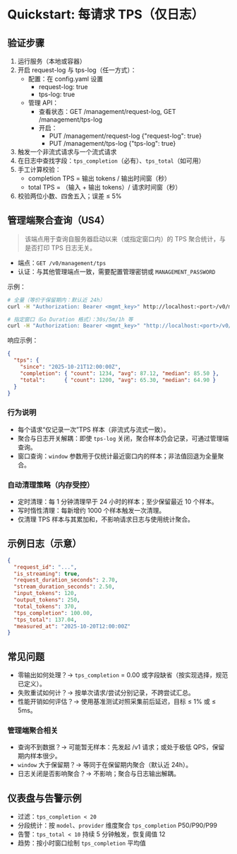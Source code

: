 # Quickstart: 每请求 TPS（仅日志）

## 验证步骤

1. 运行服务（本地或容器）
2. 开启 request-log 与 tps-log（任一方式）：
   - 配置：在 config.yaml 设置
     - request-log: true
     - tps-log: true
   - 管理 API：
     - 查看状态：GET /management/request-log, GET /management/tps-log
     - 开启：
       - PUT /management/request-log {"request-log": true}
       - PUT /management/tps-log {"tps-log": true}
3. 触发一个非流式请求与一个流式请求
4. 在日志中查找字段：`tps_completion`（必有）、`tps_total`（如可用）
5. 手工计算校验：
   - completion TPS = 输出 tokens / 输出时间窗（秒）
   - total TPS = （输入 + 输出 tokens）/ 请求时间窗（秒）
6. 校验两位小数、四舍五入；误差 ≤ 5%

## 管理端聚合查询（US4）

> 该端点用于查询自服务器启动以来（或指定窗口内）的 TPS 聚合统计，与是否打印 TPS 日志无关。

- 端点：`GET /v0/management/tps`
- 认证：与其他管理端点一致，需要配置管理密钥或 `MANAGEMENT_PASSWORD`

示例：

```bash
# 全量（等价于保留期内：默认近 24h）
curl -H "Authorization: Bearer <mgmt_key>" http://localhost:<port>/v0/management/tps

# 指定窗口（Go Duration 格式）：30s/5m/1h 等
curl -H "Authorization: Bearer <mgmt_key>" "http://localhost:<port>/v0/management/tps?window=5m"
```

响应示例：

```json
{
  "tps": {
    "since": "2025-10-21T12:00:00Z",
    "completion": { "count": 1234, "avg": 87.12, "median": 85.50 },
    "total":      { "count": 1200, "avg": 65.30, "median": 64.90 }
  }
}
```

### 行为说明

- 每个请求“仅记录一次”TPS 样本（非流式与流式一致）。
- 聚合与日志开关解耦：即使 `tps-log` 关闭，聚合样本仍会记录，可通过管理端查询。
- 窗口查询：`window` 参数用于仅统计最近窗口内的样本；非法值回退为全量聚合。

### 自动清理策略（内存受控）

- 定时清理：每 1 分钟清理早于 24 小时的样本；至少保留最近 10 个样本。
- 写时惰性清理：每新增约 1000 个样本触发一次清理。
- 仅清理 TPS 样本与其累加和，不影响请求日志与使用统计聚合。

## 示例日志（示意）

```json
{
  "request_id": "...",
  "is_streaming": true,
  "request_duration_seconds": 2.70,
  "stream_duration_seconds": 2.50,
  "input_tokens": 120,
  "output_tokens": 250,
  "total_tokens": 370,
  "tps_completion": 100.00,
  "tps_total": 137.04,
  "measured_at": "2025-10-20T12:00:00Z"
}
```

## 常见问题

- 零输出如何处理？→ `tps_completion` = 0.00 或字段缺省（按实现选择，规范已定义）。
- 失败重试如何计？→ 按单次请求/尝试分别记录，不跨尝试汇总。
- 性能开销如何评估？→ 使用基准测试对照采集前后延迟，目标 ≤ 1% 或 ≤ 5ms。

### 管理端聚合相关

- 查询不到数据？→ 可能暂无样本：先发起 /v1 请求；或处于极低 QPS，保留期内样本很少。
- `window` 大于保留期？→ 等同于在保留期内聚合（默认近 24h）。
- 日志关闭是否影响聚合？→ 不影响；聚合与日志输出解耦。

## 仪表盘与告警示例

- 过滤：`tps_completion < 20`
- 分段统计：按 `model`、`provider` 维度聚合 `tps_completion` P50/P90/P99
- 告警：`tps_total < 10` 持续 5 分钟触发，恢复阈值 12
- 趋势：按小时窗口绘制 `tps_completion` 平均值
